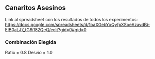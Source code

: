 ## Canaritos Asesinos

Link al spreadsheet con los resultados de todos los experimentos:
https://docs.google.com/spreadsheets/d/1oaXGebYxQyfpXSoeAzavdBi-ElB0aLJ7_tG8i182QeQ/edit?gid=0#gid=0

### Combinación Elegida
Ratio = 0.8
Desvio = 1.0
